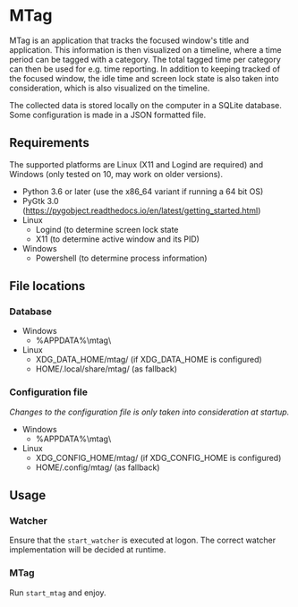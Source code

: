 # MTag

MTag is an application that tracks the focused window's title and application. This information is then visualized on a timeline, where a time period can be tagged with a category. The total tagged time per category can then be used for e.g. time reporting. In addition to keeping tracked of the focused window, the idle time and screen lock state is also taken into consideration, which is also visualized on the timeline.

The collected data is stored locally on the computer in a SQLite database. Some configuration is made in a JSON formatted file.

## Requirements

The supported platforms are Linux (X11 and Logind are required) and Windows (only tested on 10, may work on older versions).

* Python 3.6 or later (use the x86_64 variant if running a 64 bit OS)
* PyGtk 3.0 (https://pygobject.readthedocs.io/en/latest/getting_started.html)
* Linux
  * Logind (to determine screen lock state
  * X11 (to determine active window and its PID)
* Windows
  * Powershell (to determine process information)

## File locations

### Database

* Windows
  * %APPDATA%\mtag\
* Linux
  * XDG_DATA_HOME/mtag/ (if XDG_DATA_HOME is configured)
  * HOME/.local/share/mtag/ (as fallback)

### Configuration file

*Changes to the configuration file is only taken into consideration at startup.*

* Windows
  * %APPDATA%\mtag\
* Linux
  * XDG_CONFIG_HOME/mtag/ (if XDG_CONFIG_HOME is configured)
  * HOME/.config/mtag/ (as fallback)

## Usage

### Watcher

Ensure that the `start_watcher` is executed at logon. The correct watcher implementation will be decided at runtime.

### MTag

Run `start_mtag` and enjoy.
